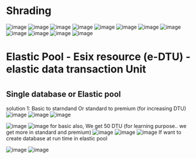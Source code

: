 <h1>Shrading</h1>

![image](https://user-images.githubusercontent.com/43515480/232041146-9779e891-e19b-45ae-bc22-7b50b59bb954.png)
![image](https://user-images.githubusercontent.com/43515480/232041208-c021c230-acba-44b1-b83e-d994f9642e87.png)
![image](https://user-images.githubusercontent.com/43515480/232041243-1743ca7c-af62-49d2-9d04-44c2ecf33804.png)
![image](https://user-images.githubusercontent.com/43515480/232041360-113dc4d7-98c9-4dcb-b310-c9759c8fa025.png)
![image](https://user-images.githubusercontent.com/43515480/232041768-e8234b5d-b881-46d3-b893-c9d7a6f325a0.png)
![image](https://user-images.githubusercontent.com/43515480/232041856-047a5433-da67-4ee7-874e-a76e178b7255.png)
![image](https://user-images.githubusercontent.com/43515480/232042114-99e73b7d-0996-4021-8e96-bb6c16ca80ec.png)
![image](https://user-images.githubusercontent.com/43515480/232042330-b2f3cc0b-fb62-4ac7-93e6-b2a684cde057.png)
![image](https://user-images.githubusercontent.com/43515480/232042461-10a5c240-7dad-4bbd-9a2a-66da329c7107.png)
![image](https://user-images.githubusercontent.com/43515480/232042700-111c7038-ea3c-4bdc-9a18-fad63ce03fcd.png)
![image](https://user-images.githubusercontent.com/43515480/232042847-c5ce9824-b686-414a-8211-220e984e0762.png)
![image](https://user-images.githubusercontent.com/43515480/232043132-bed3e2e8-1f58-4514-ba39-a15c118e7aa2.png)

<H1>Elastic Pool - Esix resource (e-DTU) - elastic data transaction Unit<H1>
  <h2>Single database or Elastic pool </h2>
  
 solution 1: Basic to starndand Or standard to premium   (for increasing DTU)
  ![image](https://user-images.githubusercontent.com/43515480/232045355-d05a8237-4e25-4976-80d4-5a47ba9227bd.png)
  ![image](https://user-images.githubusercontent.com/43515480/232046136-1c696bcc-5f43-4a8d-8a4f-9d21a93d4b7e.png)
![image](https://user-images.githubusercontent.com/43515480/232046684-509f51bf-5259-42d0-9e1f-63c147bb0bb5.png)

![image](https://user-images.githubusercontent.com/43515480/232046919-f052e1dd-9cd5-4cd0-855b-8a6d9c857bcc.png)
![image](https://user-images.githubusercontent.com/43515480/232050583-05019889-a6f3-4332-bc5a-927b4e935264.png)
for basic also, We get 50 DTU (for learning purpose.. we get more in standard and premium)
  ![image](https://user-images.githubusercontent.com/43515480/232051347-c805d77e-f6f6-4f15-89c4-cd2dff526077.png)
![image](https://user-images.githubusercontent.com/43515480/232051375-12790e0a-6e23-4d66-931c-4b5b189a8a6f.png)
![image](https://user-images.githubusercontent.com/43515480/232051408-64ac7146-5b11-42f5-8a03-fee4d9c952f4.png)
If want to create database at run time in elastic pool
  
  ![image](https://user-images.githubusercontent.com/43515480/232051542-92cbed9a-b3b5-44c4-80ca-791c8d2b2888.png)
![image](https://user-images.githubusercontent.com/43515480/232051599-11332f10-ea72-4f1d-8b10-9845cfd74241.png)
